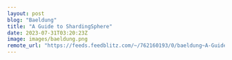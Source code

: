 ```yaml
---
layout: post
blog: "Baeldung"
title: "A Guide to ShardingSphere"
date: 2023-07-31T03:20:23Z
image: images/baeldung.png
remote_url: "https://feeds.feedblitz.com/~/762160193/0/baeldung~A-Guide-to-ShardingSphere"
---
```

